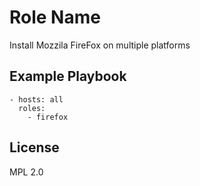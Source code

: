 Role Name
=========

Install Mozzila FireFox on multiple platforms

Example Playbook
----------------

```
- hosts: all
  roles:
    - firefox
```

License
-------

MPL 2.0

